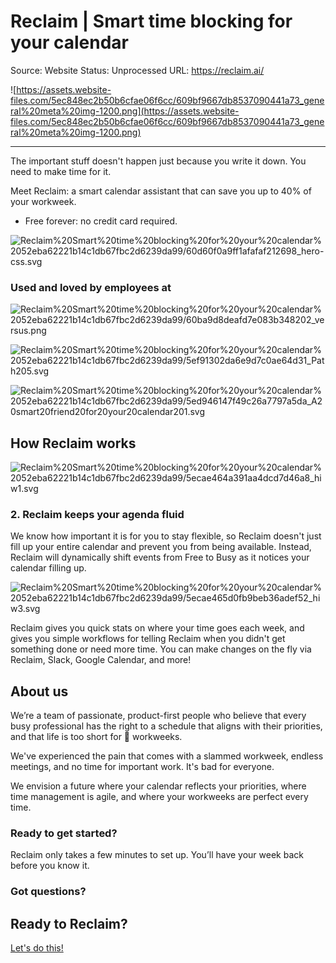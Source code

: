 # Reclaim | Smart time blocking for your calendar

Source: Website
Status: Unprocessed
URL: https://reclaim.ai/

![https://assets.website-files.com/5ec848ec2b50b6cfae06f6cc/609bf9667db8537090441a73_general%20meta%20img-1200.png](https://assets.website-files.com/5ec848ec2b50b6cfae06f6cc/609bf9667db8537090441a73_general%20meta%20img-1200.png)

---

The important stuff doesn't happen just because you write it down. You need to make time for it.

Meet Reclaim: a smart calendar assistant that can save you up to 40% of your workweek.

- Free forever: no credit card required.

![Reclaim%20Smart%20time%20blocking%20for%20your%20calendar%2052eba62221b14c1db67fbc2d6239da99/60d60f0a9ff1afafaf212698_hero-css.svg](Reclaim%20Smart%20time%20blocking%20for%20your%20calendar%2052eba62221b14c1db67fbc2d6239da99/60d60f0a9ff1afafaf212698_hero-css.svg)

### Used and loved by employees at

![Reclaim%20Smart%20time%20blocking%20for%20your%20calendar%2052eba62221b14c1db67fbc2d6239da99/60ba9d8deafd7e083b348202_versus.png](Reclaim%20Smart%20time%20blocking%20for%20your%20calendar%2052eba62221b14c1db67fbc2d6239da99/60ba9d8deafd7e083b348202_versus.png)

![Reclaim%20Smart%20time%20blocking%20for%20your%20calendar%2052eba62221b14c1db67fbc2d6239da99/5ef91302da6e9d7c0ae64d31_Path205.svg](Reclaim%20Smart%20time%20blocking%20for%20your%20calendar%2052eba62221b14c1db67fbc2d6239da99/5ef91302da6e9d7c0ae64d31_Path205.svg)

![Reclaim%20Smart%20time%20blocking%20for%20your%20calendar%2052eba62221b14c1db67fbc2d6239da99/5ed946147f49c26a7797a5da_A20smart20friend20for20your20calendar201.svg](Reclaim%20Smart%20time%20blocking%20for%20your%20calendar%2052eba62221b14c1db67fbc2d6239da99/5ed946147f49c26a7797a5da_A20smart20friend20for20your20calendar201.svg)

## How Reclaim works

![Reclaim%20Smart%20time%20blocking%20for%20your%20calendar%2052eba62221b14c1db67fbc2d6239da99/5ecae464a391aa4dcd7d46a8_hiw1.svg](Reclaim%20Smart%20time%20blocking%20for%20your%20calendar%2052eba62221b14c1db67fbc2d6239da99/5ecae464a391aa4dcd7d46a8_hiw1.svg)

### 2. Reclaim keeps your agenda fluid

We know how important it is for you to stay flexible, so Reclaim doesn't just fill up your entire calendar and prevent you from being available. Instead, Reclaim will dynamically shift events from Free to Busy as it notices your calendar filling up.

![Reclaim%20Smart%20time%20blocking%20for%20your%20calendar%2052eba62221b14c1db67fbc2d6239da99/5ecae465d0fb9beb36adef52_hiw3.svg](Reclaim%20Smart%20time%20blocking%20for%20your%20calendar%2052eba62221b14c1db67fbc2d6239da99/5ecae465d0fb9beb36adef52_hiw3.svg)

Reclaim gives you quick stats on where your time goes each week, and gives you simple workflows for telling Reclaim when you didn't get something done or need more time. You can make changes on the fly via Reclaim, Slack, Google Calendar, and more!

## About us

We’re a team of passionate, product-first people who believe that every busy professional has the right to a schedule that aligns with their priorities, and that life is too short for 💩 workweeks.

We've experienced the pain that comes with a slammed workweek, endless meetings, and no time for important work. It's bad for everyone.

We envision a future where your calendar reflects your priorities, where time management is agile, and where your workweeks are perfect every time.

### Ready to get started?

Reclaim only takes a few minutes to set up. You’ll have your week back before you know it.

### Got questions?

## Ready to Reclaim?

[Let's do this!](https://app.reclaim.ai/signup)